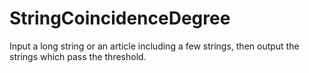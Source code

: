# StringCoincidenceDegree
Input a long string or an article including a few strings, then output the strings which pass the threshold.
